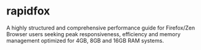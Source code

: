 # rapidfox
A highly structured and comprehensive performance guide for Firefox/Zen Browser users seeking peak responsiveness, efficiency and memory management optimized for 4GB, 8GB and 16GB RAM systems.
